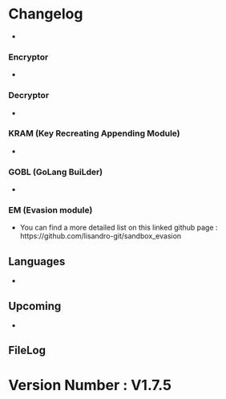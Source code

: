 <h1>Changelog</h1>
<ul>
    <li></li>
</ul>

<h3>Encryptor</h3>
<ul>
    <li></li>
</ul>

<h3>Decryptor</h3>
<ul>
    <li></li>
</ul>

<h3>KRAM (Key Recreating Appending Module)</h3>
<ul>
    <li></li>
</ul>

<h3>GOBL (GoLang BuiLder)</h3>
<ul>
    <li></li>
</ul>

<h3>EM (Evasion module)</h3>
<ul>
    <li>You can find a more detailed list on this linked github page : https://github.com/lisandro-git/sandbox_evasion</li>
</ul>

<h2>Languages</h2>
<ul>
    <li></li>
</ul>

<h2> Upcoming </h2>
<ul> 
    <li></li>
</ul>

<h2>FileLog</h2>
<ul>

</ul>

<H1>Version Number : V1.7.5</H1>
